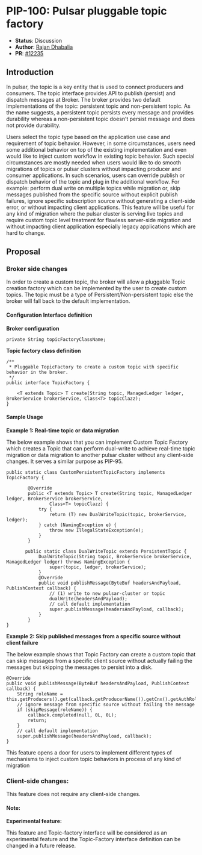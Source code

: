 # PIP-100: Pulsar pluggable topic factory

* **Status**: Discussion
 * **Author**: [Rajan Dhabalia](https://github.com/rdhabalia)
 * **PR**: [#12235](https://github.com/apache/pulsar/pull/12235)

## Introduction
In pulsar, the topic is a key entity that is used to connect producers and consumers. The topic interface provides API to publish (persist) and dispatch messages at Broker. The broker provides two default implementations of the topic: persistent topic and non-persistent topic. As the name suggests, a persistent topic persists every message and provides durability whereas a non-persistent topic doesn’t persist message and does not provide durability. 

Users select the topic type based on the application use case and requirement of topic behavior. However, in some circumstances, users need some additional behavior on top of the existing implementation and even would like to inject custom workflow in existing topic behavior. Such special circumstances are mostly needed when users would like to do smooth migrations of topics or pulsar clusters without impacting producer and consumer applications. In such scenarios, users can override publish or dispatch behavior of the topic and plug in the additional workflow. For example: perform dual write on multiple topics while migration or, skip messages published from the specific source without explicit publish failures, ignore specific subscription source without generating a client-side error, or without impacting client applications. This feature will be useful for any kind of migration where the pulsar cluster is serving live topics and require custom topic level treatment for flawless server-side migration and without impacting client application especially legacy applications which are hard to change.

## Proposal

### Broker side changes

In order to create a custom topic, the broker will allow a pluggable Topic creation factory which can be implemented by the user to create custom topics. The topic must be a type of Persistent/Non-persistent topic else the broker will fall back to the default implementation. 

#### Configuration Interface definition

**Broker configuration**

```
private String topicFactoryClassName;
```

**Topic factory class definition**
```
/**
 * Pluggable TopicFactory to create a custom topic with specific behavior in the broker.
 */
public interface TopicFactory {

    <T extends Topic> T create(String topic, ManagedLedger ledger, BrokerService brokerService, Class<T> topicClazz);
}
```


#### Sample Usage

**Example 1: Real-time topic or data migration**

The below example shows that you can implement Custom Topic Factory which creates a Topic that can perform dual-write to achieve real-time topic migration or data migration to another pulsar cluster without any client-side changes. It serves a similar purpose as PIP-95.

```
public static class CustomPersistentTopicFactory implements TopicFactory {

        @Override
        public <T extends Topic> T create(String topic, ManagedLedger ledger, BrokerService brokerService,
                Class<T> topicClazz) {
            try {
                return (T) new DualWriteTopic(topic, brokerService, ledger);
            } catch (NamingException e) {
                throw new IllegalStateException(e);
            }
        }

       public static class DualWriteTopic extends PersistentTopic {
            DualWriteTopic(String topic, BrokerService brokerService, ManagedLedger ledger) throws NamingException {
                super(topic, ledger, brokerService);
            }
            @Override
            public void publishMessage(ByteBuf headersAndPayload, PublishContext callback) {
                // (1) write to new pulsar-cluster or topic
                dualWrite(headersAndPayload);
                // call default implementation
                super.publishMessage(headersAndPayload, callback);
            } 
        }        
}
```


**Example 2: Skip published messages from a specific source without client failure**

The below example shows that Topic Factory can create a custom topic that can skip messages from a specific client source without actually failing the messages but skipping the messages to persist into a disk.

```
@Override
public void publishMessage(ByteBuf headersAndPayload, PublishContext callback) {
    String roleName = this.getProducers().get(callback.getProducerName()).getCnx().getAuthRole();
    // ignore message from specific source without failing the message
    if (skipMessage(roleName)) {
        callback.completed(null, 0L, 0L);
        return;
    }
    // call default implementation
    super.publishMessage(headersAndPayload, callback);
} 
```


This feature opens a door for users to implement different types of mechanisms to inject custom topic behaviors in process of any kind of migration

### Client-side changes:
This feature does not require any client-side changes.

#### Note:
**Experimental feature:**

This feature and Topic-factory interface will be considered as an experimental feature and the Topic-Factory interface definition can be changed in a future release.
